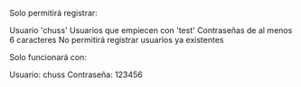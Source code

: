 Solo permitirá registrar:

Usuario 'chuss'
Usuarios que empiecen con 'test'
Contraseñas de al menos 6 caracteres
No permitirá registrar usuarios ya existentes


Solo funcionará con:

Usuario: chuss
Contraseña: 123456
